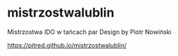 # mistrzostwalublin
Mistrzostwa IDO w tańcach par
Design by Piotr Nowiński

https://pitred.github.io/mistrzostwalublin/
